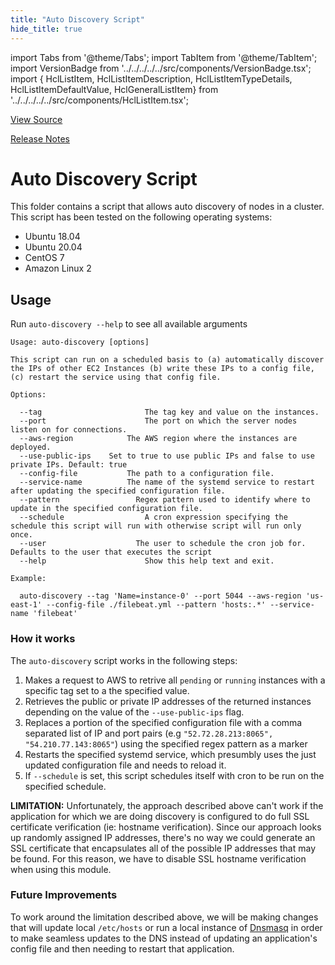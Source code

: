 ```yaml
---
title: "Auto Discovery Script"
hide_title: true
---
```


import Tabs from '@theme/Tabs';
import TabItem from '@theme/TabItem';
import VersionBadge from '../../../../../src/components/VersionBadge.tsx';
import { HclListItem, HclListItemDescription, HclListItemTypeDetails, HclListItemDefaultValue, HclGeneralListItem} from '../../../../../src/components/HclListItem.tsx';

<a href="https://github.com/gruntwork-io/terraform-aws-elk/tree/master/modules%2Fauto-discovery" className="link-button" title="View the source code for this module in GitHub.">View Source</a>

<a href="https://github.com/gruntwork-io/terraform-aws-elk/releases?q=" className="link-button" title="Release notes for only the service catalog versions which impacted this service.">Release Notes</a>

# Auto Discovery Script

This folder contains a script that allows auto discovery of nodes in a cluster. This script has been tested on the following operating systems:

*   Ubuntu 18.04
*   Ubuntu 20.04
*   CentOS 7
*   Amazon Linux 2

## Usage

Run `auto-discovery --help` to see all available arguments

```
Usage: auto-discovery [options]

This script can run on a scheduled basis to (a) automatically discover the IPs of other EC2 Instances (b) write these IPs to a config file, (c) restart the service using that config file.

Options:

  --tag					      The tag key and value on the instances.
  --port				      The port on which the server nodes listen on for connections.
  --aws-region			  The AWS region where the instances are deployed.
  --use-public-ips    Set to true to use public IPs and false to use private IPs. Default: true
  --config-file			  The path to a configuration file.
  --service-name		  The name of the systemd service to restart after updating the specified configuration file.
  --pattern				    Regex pattern used to identify where to update in the specified configuration file.
  --schedule				  A cron expression specifying the schedule this script will run with otherwise script will run only once.
  --user			      	The user to schedule the cron job for. Defaults to the user that executes the script
  --help				      Show this help text and exit.

Example:

  auto-discovery --tag 'Name=instance-0' --port 5044 --aws-region 'us-east-1' --config-file ./filebeat.yml --pattern 'hosts:.*' --service-name 'filebeat'
```

### How it works

The `auto-discovery` script works in the following steps:

1.  Makes a request to AWS to retrive all `pending` or `running` instances with a specific tag set to a the specified value.
2.  Retrieves the public or private IP addresses of the returned instances depending on the value of the `--use-public-ips` flag.
3.  Replaces a portion of the specified configuration file with a comma separated list of IP and port pairs (e.g `"52.72.28.213:8065", "54.210.77.143:8065"`) using the specified regex pattern as a marker
4.  Restarts the specified systemd service, which presumbly uses the just updated configuration file and needs to reload it.
5.  If `--schedule` is set, this script schedules itself with cron to be run on the specified schedule.

**LIMITATION:** Unfortunately, the approach described above can't work if the application for which we are doing discovery
is configured to do full SSL certificate verification (ie: hostname verification). Since our approach looks up randomly
assigned IP addresses, there's no way we could generate an SSL certificate that encapsulates all of the possible IP addresses
that may be found. For this reason, we have to disable SSL hostname verification when using this module.

### Future Improvements

To work around the limitation described above, we will be making changes that will update local `/etc/hosts` or run a
local instance of [Dnsmasq](http://www.thekelleys.org.uk/dnsmasq/doc.html) in order to make seamless updates to the DNS
instead of updating an application's config file and then needing to restart that application.


<!-- ##DOCS-SOURCER-START
{
  "originalSources": [
    "https://github.com/gruntwork-io/terraform-aws-elk/tree/readme.md",
    "https://github.com/gruntwork-io/terraform-aws-elk/tree/variables.tf",
    "https://github.com/gruntwork-io/terraform-aws-elk/tree/outputs.tf"
  ],
  "sourcePlugin": "module-catalog-api",
  "hash": "be91972da61febf413cd7c6c4c62d1d1"
}
##DOCS-SOURCER-END -->
